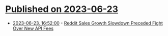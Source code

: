 # [Published on 2023-06-23](index.md)

* [2023-06-23, 16:52:00](https://tech.slashdot.org/story/23/06/23/1653210/reddit-sales-growth-slowdown-preceded-fight-over-new-api-fees?utm_source=rss1.0mainlinkanon&utm_medium=feed) - [Reddit Sales Growth Slowdown Preceded Fight Over New API Fees](https://tech.slashdot.org/story/23/06/23/1653210/reddit-sales-growth-slowdown-preceded-fight-over-new-api-fees?utm_source=rss1.0mainlinkanon&utm_medium=feed)

